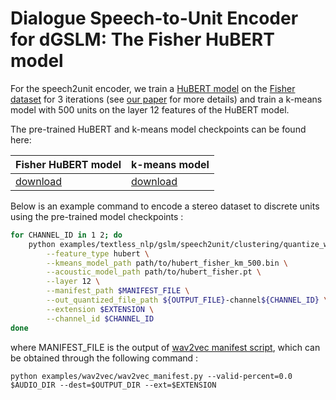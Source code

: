 # Dialogue Speech-to-Unit Encoder for dGSLM: The Fisher HuBERT model
For the speech2unit encoder, we train a [HuBERT model](https://arxiv.org/pdf/2106.07447.pdf) on the [Fisher dataset](http://www.lrec-conf.org/proceedings/lrec2004/pdf/767.pdf) for 3 iterations (see [our paper](https://arxiv.org/pdf/2203.16502.pdf) for more details) and train a k-means model with 500 units on the layer 12 features of the HuBERT model.

The pre-trained HuBERT and k-means model checkpoints can be found here:

| Fisher HuBERT model | k-means model |
|---------------------|---------------|
|[download](https://dl.fbaipublicfiles.com/textless_nlp/dgslm/checkpoints/hubert/hubert_fisher.pt)|[download](https://dl.fbaipublicfiles.com/textless_nlp/dgslm/checkpoints/hubert/hubert_fisher_km_500.bin)|

Below is an example command to encode a stereo dataset to discrete units using the pre-trained model checkpoints :
```bash
for CHANNEL_ID in 1 2; do
    python examples/textless_nlp/gslm/speech2unit/clustering/quantize_with_kmeans.py \
        --feature_type hubert \
        --kmeans_model_path path/to/hubert_fisher_km_500.bin \
        --acoustic_model_path path/to/hubert_fisher.pt \
        --layer 12 \
        --manifest_path $MANIFEST_FILE \
        --out_quantized_file_path ${OUTPUT_FILE}-channel${CHANNEL_ID} \
        --extension $EXTENSION \
        --channel_id $CHANNEL_ID
done
```
where MANIFEST_FILE is the output of [wav2vec manifest script](https://github.com/facebookresearch/fairseq/blob/main/examples/wav2vec/wav2vec_manifest.py), which can be obtained through the following command :
```
python examples/wav2vec/wav2vec_manifest.py --valid-percent=0.0 $AUDIO_DIR --dest=$OUTPUT_DIR --ext=$EXTENSION
```